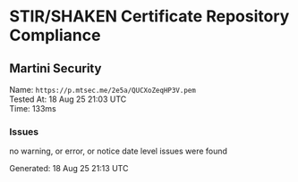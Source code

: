 # STIR/SHAKEN Certificate Repository Compliance

## Martini Security

Name: `https://p.mtsec.me/2e5a/QUCXoZeqHP3V.pem`\
Tested At: 18 Aug 25 21:03 UTC\
Time: 133ms

### Issues

no warning, or error, or notice date level issues were found

Generated: 18 Aug 25 21:13 UTC